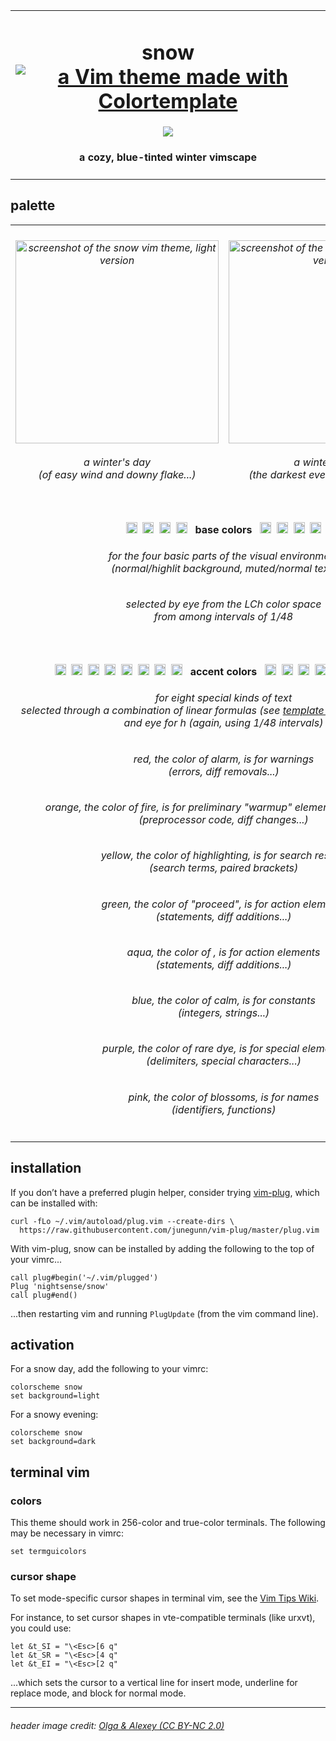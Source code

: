 <table><tbody><tr><td align="center"><h1>snow<br>
<a href='https://github.com/lifepillar/vim-colortemplate'><img src='https://img.shields.io/badge/made%20with-Colortemplate-00a0ff.svg' alt='a Vim theme made with Colortemplate' /></a>
</h1>
<img src="https://github.com/nightsense/snow/raw/master/images/header.jpg" />
<h4>a cozy, blue-tinted winter vimscape</h4>
</td></tr></tbody></table>

## palette

<table><tbody>

<tr>
<td align="center"><h6><img alt="screenshot of the snow vim theme, light version" src="https://github.com/nightsense/snow/raw/master/images/screenshot-light.png" height="325" /><br><br>
a winter's day<br>(of easy wind and downy flake...)</h6>
</td>
<td align="center"><h6><img alt="screenshot of the snow vim theme, dark version" src="https://github.com/nightsense/snow/raw/master/images/screenshot-dark.png" height="325" /><br><br>
a winter's night<br>(the darkest evening of the year...)</h6>
</td>
</tr>

<tr></tr>

<tr>
<td align='center' colspan='2'>
<h4>
<img src="http://www.colorhexa.com/ebf4ff.png" height="18" width="18">&nbsp;
<img src="http://www.colorhexa.com/d3dceb.png" height="18" width="18">&nbsp;
<img src="http://www.colorhexa.com/7a8290.png" height="18" width="18">&nbsp;
<img src="http://www.colorhexa.com/5b6370.png" height="18" width="18">
&nbsp;&nbsp;base colors&nbsp;&nbsp;
<img src="http://www.colorhexa.com/9aa3b1.png" height="18" width="18">&nbsp;
<img src="http://www.colorhexa.com/7a8290.png" height="18" width="18">&nbsp;
<img src="http://www.colorhexa.com/343c48.png" height="18" width="18">&nbsp;
<img src="http://www.colorhexa.com/222a35.png" height="18" width="18">
</h4>
<h6>for the four basic parts of the visual environment<br>(normal/highlit background, muted/normal text)</h6>
<h6>selected by eye from the LCh color space<br>from among intervals of 1/48</h6>

</tr>

<tr></tr>

<tr>
<td align='center' colspan='2'>
<h4>
<img src="http://www.colorhexa.com/ea5a44.png" height="18" width="18">&nbsp;
<img src="http://www.colorhexa.com/d07018.png" height="18" width="18">&nbsp;
<img src="http://www.colorhexa.com/fcbf00.png" height="18" width="18">&nbsp;
<img src="http://www.colorhexa.com/4d991b.png" height="18" width="18">&nbsp;
<img src="http://www.colorhexa.com/00a084.png" height="18" width="18">&nbsp;
<img src="http://www.colorhexa.com/008beb.png" height="18" width="18">&nbsp;
<img src="http://www.colorhexa.com/aa67c8.png" height="18" width="18">&nbsp;
<img src="http://www.colorhexa.com/e16177.png" height="18" width="18">
&nbsp;&nbsp;accent colors&nbsp;&nbsp;
<img src="http://www.colorhexa.com/c87361.png" height="18" width="18">&nbsp;
<img src="http://www.colorhexa.com/b87c4e.png" height="18" width="18">&nbsp;
<img src="http://www.colorhexa.com/cfaa54.png" height="18" width="18">&nbsp;
<img src="http://www.colorhexa.com/6d9353.png" height="18" width="18">&nbsp;
<img src="http://www.colorhexa.com/2b9685.png" height="18" width="18">&nbsp;
<img src="http://www.colorhexa.com/5f87b7.png" height="18" width="18">&nbsp;
<img src="http://www.colorhexa.com/9776a4.png" height="18" width="18">&nbsp;
<img src="http://www.colorhexa.com/b77c82.png" height="18" width="18">
</h4>
<h6>for eight special kinds of text<br>selected through a combination of linear formulas (see <a href='https://github.com/nightsense/snow/blob/master/templates/template-generator.py'>template-generator.py</a>) for LC and eye for h (again, using 1/48 intervals)</h6>
<h6>red, the color of alarm, is for warnings<br>(errors, diff removals...)</h6>
<h6>orange, the color of fire, is for preliminary "warmup" elements and changes<br>(preprocessor code, diff changes...)</h6>
<h6>yellow, the color of highlighting, is for search results<br>(search terms, paired brackets)</h6>
<h6>green, the color of "proceed", is for action elements<br>(statements, diff additions...)</h6>
<h6>aqua, the color of , is for action elements<br>(statements, diff additions...)</h6>
<h6>blue, the color of calm, is for constants<br>(integers, strings...)</h6>
<h6>purple, the color of rare dye, is for special elements<br>(delimiters, special characters...)</h6>
<h6>pink, the color of blossoms, is for names<br>(identifiers, functions)</h6>
</tr>

</tbody></table>

## installation

If you don’t have a preferred plugin helper, consider trying [vim-plug](https://github.com/junegunn/vim-plug), which can be installed with:

```
curl -fLo ~/.vim/autoload/plug.vim --create-dirs \
  https://raw.githubusercontent.com/junegunn/vim-plug/master/plug.vim
```

With vim-plug, snow can be installed by adding the following to the top of your vimrc...

```
call plug#begin('~/.vim/plugged')
Plug 'nightsense/snow'
call plug#end()
```

...then restarting vim and running `PlugUpdate` (from the vim command line).

## activation

For a snow day, add the following to your vimrc:

```
colorscheme snow
set background=light
```

For a snowy evening:

```
colorscheme snow
set background=dark
```

## terminal vim

### colors

This theme should work in 256-color and true-color terminals. The following may be necessary in vimrc:

```
set termguicolors
```

### cursor shape

To set mode-specific cursor shapes in terminal vim, see the [Vim Tips Wiki](http://vim.wikia.com/wiki/Change_cursor_shape_in_different_modes).

For instance, to set cursor shapes in vte-compatible terminals (like urxvt), you could use:

```
let &t_SI = "\<Esc>[6 q"
let &t_SR = "\<Esc>[4 q"
let &t_EI = "\<Esc>[2 q"
```

...which sets the cursor to a vertical line for insert mode, underline for replace mode, and block for normal mode.

---

###### header image credit: [Olga & Alexey (CC BY-NC 2.0)](https://www.flickr.com/photos/chaoticmind75/39326731084/)
